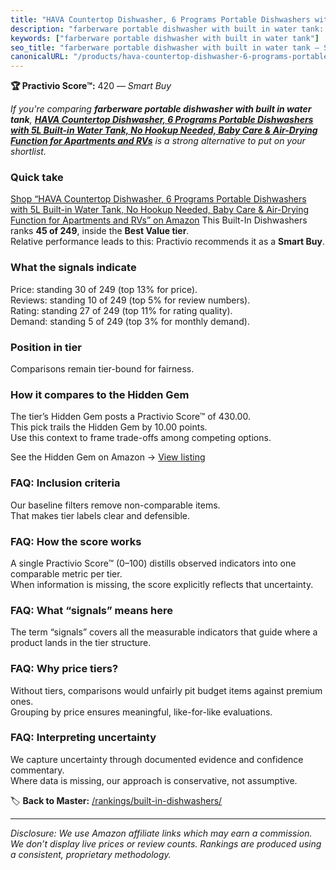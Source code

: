 ```yaml
---
title: "HAVA Countertop Dishwasher, 6 Programs Portable Dishwashers with 5L Built-in Water Tank, No Hookup Needed, Baby Care & Air-Drying Function for Apartments and RVs"
description: "farberware portable dishwasher with built in water tank: Data-driven within Best Value ranking using the Practivio Score™. Positioned by quality, value, demand…"
keywords: ["farberware portable dishwasher with built in water tank"]
seo_title: "farberware portable dishwasher with built in water tank — Smart Buy Best Value (2025)"
canonicalURL: "/products/hava-countertop-dishwasher-6-programs-portable-dishwashers-with-5l-built-in-water-tank-no-hookup-needed-baby-care-air-drying-function-for-apartments-and-rvs-B0915X4BBP/"
---
```


**🏆 Practivio Score™:** 420 — _Smart Buy_


*If you're comparing **farberware portable dishwasher with built in water tank**, **[HAVA Countertop Dishwasher, 6 Programs Portable Dishwashers with 5L Built-in Water Tank, No Hookup Needed, Baby Care & Air-Drying Function for Apartments and RVs](https://www.amazon.com/dp/B0915X4BBP?tag=practivio-20)** is a strong alternative to put on your shortlist.*
### Quick take
[Shop “HAVA Countertop Dishwasher, 6 Programs Portable Dishwashers with 5L Built-in Water Tank, No Hookup Needed, Baby Care & Air-Drying Function for Apartments and RVs” on Amazon](https://www.amazon.com/dp/B0915X4BBP?tag=practivio-20)
This Built-In Dishwashers ranks **45 of 249**, inside the **Best Value tier**.  
Relative performance leads to this: Practivio recommends it as a **Smart Buy**.

### What the signals indicate
Price: standing 30 of 249 (top 13% for price).  
Reviews: standing 10 of 249 (top 5% for review numbers).  
Rating: standing 27 of 249 (top 11% for rating quality).  
Demand: standing 5 of 249 (top 3% for monthly demand).

### Position in tier
Comparisons remain tier-bound for fairness.

### How it compares to the Hidden Gem
The tier’s Hidden Gem posts a Practivio Score™ of 430.00.  
This pick trails the Hidden Gem by 10.00 points.  
Use this context to frame trade-offs among competing options.  

See the Hidden Gem on Amazon → [View listing](https://www.amazon.com/dp/B09ST4M8VF?tag=practivio-20)

### FAQ: Inclusion criteria
Our baseline filters remove non-comparable items.  
That makes tier labels clear and defensible.

### FAQ: How the score works
A single Practivio Score™ (0–100) distills observed indicators into one comparable metric per tier.  
When information is missing, the score explicitly reflects that uncertainty.

### FAQ: What “signals” means here
The term “signals” covers all the measurable indicators that guide where a product lands in the tier structure.

### FAQ: Why price tiers?
Without tiers, comparisons would unfairly pit budget items against premium ones.  
Grouping by price ensures meaningful, like-for-like evaluations.

### FAQ: Interpreting uncertainty
We capture uncertainty through documented evidence and confidence commentary.  
Where data is missing, our approach is conservative, not assumptive.


🏷️ **Back to Master:** [/rankings/built-in-dishwashers/](/rankings/built-in-dishwashers/)

---
_Disclosure: We use Amazon affiliate links which may earn a commission. We don’t display live prices or review counts. Rankings are produced using a consistent, proprietary methodology._
